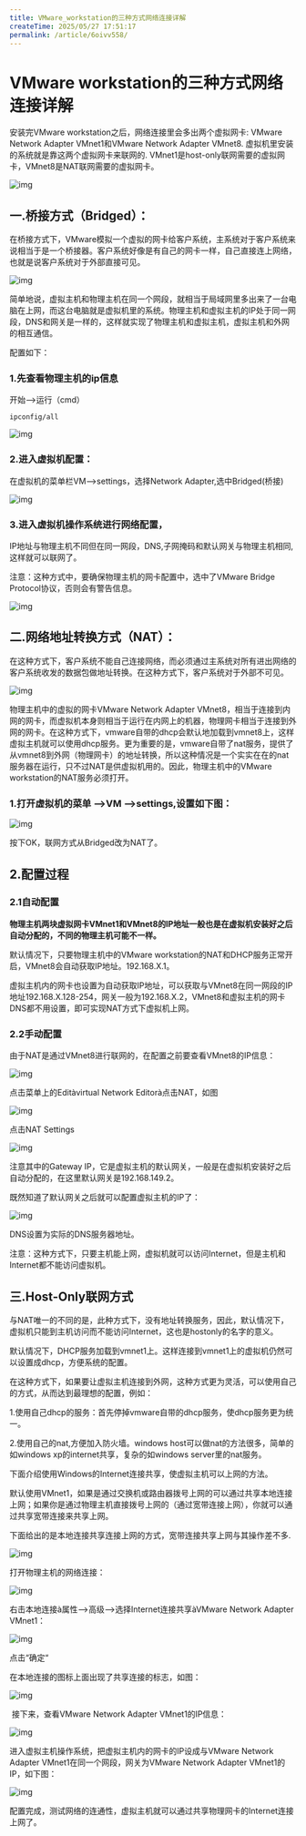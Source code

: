 ```yaml
---
title: VMware_workstation的三种方式网络连接详解
createTime: 2025/05/27 17:51:17
permalink: /article/6oivv558/
---
```

# VMware workstation的三种方式网络连接详解



安装完VMware workstation之后，网络连接里会多出两个虚拟网卡: VMware Network Adapter VMnet1和VMware Network Adapter VMnet8. 虚拟机里安装的系统就是靠这两个虚拟网卡来联网的. VMnet1是host-only联网需要的虚拟网卡，VMnet8是NAT联网需要的虚拟网卡。

![img](https://imgoss.xgss.net/picgo/wps1543.tmp.png?aliyun) 



## 一.桥接方式（Bridged）：

在桥接方式下，VMware模拟一个虚拟的网卡给客户系统，主系统对于客户系统来说相当于是一个桥接器。客户系统好像是有自己的网卡一样，自己直接连上网络，也就是说客户系统对于外部直接可见。

![img](https://imgoss.xgss.net/picgo/wps1544.tmp.png?aliyun) 



简单地说，虚拟主机和物理主机在同一个网段，就相当于局域网里多出来了一台电脑在上网，而这台电脑就是虚拟机里的系统。物理主机和虚拟主机的IP处于同一网段，DNS和网关是一样的，这样就实现了物理主机和虚拟主机，虚拟主机和外网的相互通信。

配置如下：

### 1.先查看物理主机的ip信息

开始—>运行（cmd）

```
ipconfig/all
```



 ![img](https://imgoss.xgss.net/picgo/wps1555.tmp.jpg?aliyun)

### 2.进入虚拟机配置：

在虚拟机的菜单栏VM—>settings，选择Network Adapter,选中Bridged(桥接)

![img](https://imgoss.xgss.net/picgo/wps1556.tmp.png?aliyun) 

 

### 3.进入虚拟机操作系统进行网络配置，

IP地址与物理主机不同但在同一网段，DNS,子网掩码和默认网关与物理主机相同,这样就可以联网了。

注意：这种方式中，要确保物理主机的网卡配置中，选中了VMware Bridge Protocol协议，否则会有警告信息。

![img](https://imgoss.xgss.net/picgo/wps1557.tmp.jpg?aliyun) 



## 二.网络地址转换方式（NAT）：

在这种方式下，客户系统不能自己连接网络，而必须通过主系统对所有进出网络的客户系统收发的数据包做地址转换。在这种方式下，客户系统对于外部不可见。

![img](https://imgoss.xgss.net/picgo/wps1558.tmp.png?aliyun) 

物理主机中的虚拟的网卡VMware Network Adapter VMnet8，相当于连接到内网的网卡，而虚拟机本身则相当于运行在内网上的机器，物理网卡相当于连接到外网的网卡。在这种方式下，vmware自带的dhcp会默认地加载到vmnet8上，这样虚拟主机就可以使用dhcp服务。更为重要的是，vmware自带了nat服务，提供了从vmnet8到外网（物理网卡）的地址转换，所以这种情况是一个实实在在的nat服务器在运行，只不过NAT是供虚拟机用的。因此，物理主机中的VMware workstation的NAT服务必须打开。



### 1.打开虚拟机的菜单 -->VM -->settings,设置如下图：

![img](https://imgoss.xgss.net/picgo/wps1559.tmp.png?aliyun) 

按下OK，联网方式从Bridged改为NAT了。

## 2.配置过程

### 2.1自动配置

**物理主机两块虚拟网卡VMnet1和VMnet8的IP地址一般也是在虚拟机安装好之后自动分配的，不同的物理主机可能不一样。**

默认情况下，只要物理主机中的VMware workstation的NAT和DHCP服务正常开启，VMnet8会自动获取IP地址。192.168.X.1。

虚拟主机内的网卡也设置为自动获取IP地址，可以获取与VMnet8在同一网段的IP地址192.168.X.128-254，网关一般为192.168.X.2，VMnet8和虚拟主机的网卡DNS都不用设置，即可实现NAT方式下虚拟机上网。

### 2.2手动配置

由于NAT是通过VMnet8进行联网的，在配置之前要查看VMnet8的IP信息：

![img](https://imgoss.xgss.net/picgo/wps155A.tmp.jpg?aliyun) 

点击菜单上的Editàvirtual Network Editorà点击NAT，如图

![img](https://imgoss.xgss.net/picgo/wps156A.tmp.jpg?aliyun) 

点击NAT Settings

![img](https://imgoss.xgss.net/picgo/wps156B.tmp.jpg?aliyun) 



注意其中的Gateway IP，它是虚拟主机的默认网关，一般是在虚拟机安装好之后自动分配的，在这里默认网关是192.168.149.2。

既然知道了默认网关之后就可以配置虚拟主机的IP了：

![img](https://imgoss.xgss.net/picgo/wps156C.tmp.jpg?aliyun) 

DNS设置为实际的DNS服务器地址。

注意：这种方式下，只要主机能上网，虚拟机就可以访问Internet，但是主机和Internet都不能访问虚拟机。



## 三.Host-Only联网方式

与NAT唯一的不同的是，此种方式下，没有地址转换服务，因此，默认情况下，虚拟机只能到主机访问而不能访问Internet，这也是hostonly的名字的意义。

默认情况下，DHCP服务加载到vmnet1上。这样连接到vmnet1上的虚拟机仍然可以设置成dhcp，方便系统的配置。

 

在这种方式下，如果要让虚拟主机连接到外网，这种方式更为灵活，可以使用自己的方式，从而达到最理想的配置，例如：

1.使用自己dhcp的服务：首先停掉vmware自带的dhcp服务，使dhcp服务更为统一。

2.使用自己的nat,方便加入防火墙。windows host可以做nat的方法很多，简单的如windows xp的internet共享，复杂的如windows server里的nat服务。

 

下面介绍使用Windows的Internet连接共享，使虚拟主机可以上网的方法。

默认使用VMnet1，如果是通过交换机或路由器拨号上网的可以通过共享本地连接上网；如果你是通过物理主机直接拨号上网的（通过宽带连接上网），你就可以通过共享宽带连接来共享上网。

下面给出的是本地连接共享连接上网的方式，宽带连接共享上网与其操作差不多.

![img](https://imgoss.xgss.net/picgo/wps156D.tmp.png?aliyun) 



打开物理主机的网络连接：

 ![img](https://imgoss.xgss.net/picgo/wps156E.tmp.png?aliyun)

右击本地连接à属性—>高级—>选择Internet连接共享àVMware Network Adapter VMnet1：

![img](https://imgoss.xgss.net/picgo/wps156F.tmp.jpg?aliyun) 

点击“确定“

 

在本地连接的图标上面出现了共享连接的标志，如图：

![img](https://imgoss.xgss.net/picgo/wps1570.tmp.jpg?aliyun) 

​	接下来，查看VMware Network Adapter VMnet1的IP信息：

![img](https://imgoss.xgss.net/picgo/wps1581.tmp.jpg?aliyun) 

进入虚拟主机操作系统，把虚拟主机内的网卡的IP设成与VMware Network Adapter VMnet1在同一个网段，网关为VMware Network Adapter VMnet1的IP，如下图：

![img](https://imgoss.xgss.net/picgo/wps1582.tmp.jpg?aliyun) 

配置完成，测试网络的连通性，虚拟主机就可以通过共享物理网卡的Internet连接上网了。